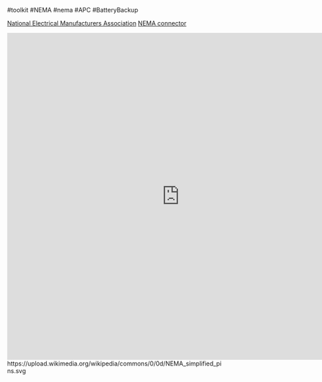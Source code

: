 #toolkit #NEMA #nema #APC #BatteryBackup

[National Electrical Manufacturers Association](https://en.wikipedia.org/wiki/National_Electrical_Manufacturers_Association)
[NEMA connector](https://en.wikipedia.org/wiki/NEMA_connector)
<iframe width="800" height="760" src="https://upload.wikimedia.org/wikipedia/commons/0/0d/NEMA_simplified_pins.svg" title="NEMA Simplified" frameborder="0" allow="accelerometer; autoplay; clipboard-write; encrypted-media; gyroscope; picture-in-picture" allowfullscreen></iframe>
https://upload.wikimedia.org/wikipedia/commons/0/0d/NEMA_simplified_pins.svg